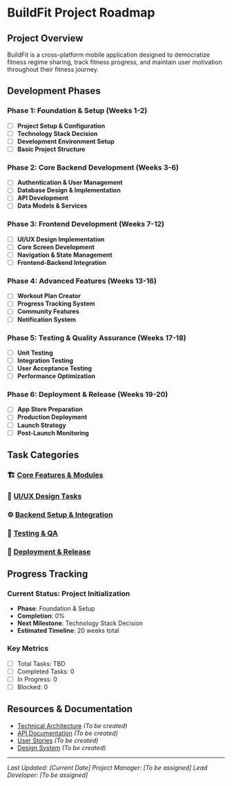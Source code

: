 # BuildFit Project Roadmap

## Project Overview
BuildFit is a cross-platform mobile application designed to democratize fitness regime sharing, track fitness progress, and maintain user motivation throughout their fitness journey.

## Development Phases

### Phase 1: Foundation & Setup (Weeks 1-2)
- [ ] **Project Setup & Configuration**
- [ ] **Technology Stack Decision**
- [ ] **Development Environment Setup**
- [ ] **Basic Project Structure**

### Phase 2: Core Backend Development (Weeks 3-6)
- [ ] **Authentication & User Management**
- [ ] **Database Design & Implementation**
- [ ] **API Development**
- [ ] **Data Models & Services**

### Phase 3: Frontend Development (Weeks 7-12)
- [ ] **UI/UX Design Implementation**
- [ ] **Core Screen Development**
- [ ] **Navigation & State Management**
- [ ] **Frontend-Backend Integration**

### Phase 4: Advanced Features (Weeks 13-16)
- [ ] **Workout Plan Creator**
- [ ] **Progress Tracking System**
- [ ] **Community Features**
- [ ] **Notification System**

### Phase 5: Testing & Quality Assurance (Weeks 17-18)
- [ ] **Unit Testing**
- [ ] **Integration Testing**
- [ ] **User Acceptance Testing**
- [ ] **Performance Optimization**

### Phase 6: Deployment & Release (Weeks 19-20)
- [ ] **App Store Preparation**
- [ ] **Production Deployment**
- [ ] **Launch Strategy**
- [ ] **Post-Launch Monitoring**

## Task Categories

### 🏗️ [Core Features & Modules](./docs/tasks/CORE_FEATURES.md)
### 🎨 [UI/UX Design Tasks](./docs/tasks/UI_UX_TASKS.md)
### ⚙️ [Backend Setup & Integration](./docs/tasks/BACKEND_TASKS.md)
### 🧪 [Testing & QA](./docs/tasks/TESTING_TASKS.md)
### 🚀 [Deployment & Release](./docs/tasks/DEPLOYMENT_TASKS.md)

## Progress Tracking

### Current Status: Project Initialization
- **Phase**: Foundation & Setup
- **Completion**: 0%
- **Next Milestone**: Technology Stack Decision
- **Estimated Timeline**: 20 weeks total

### Key Metrics
- [ ] Total Tasks: TBD
- [ ] Completed Tasks: 0
- [ ] In Progress: 0
- [ ] Blocked: 0

## Resources & Documentation
- [Technical Architecture](./docs/ARCHITECTURE.md) *(To be created)*
- [API Documentation](./docs/API.md) *(To be created)*
- [User Stories](./docs/USER_STORIES.md) *(To be created)*
- [Design System](./docs/DESIGN_SYSTEM.md) *(To be created)*

---

*Last Updated: [Current Date]*
*Project Manager: [To be assigned]*
*Lead Developer: [To be assigned]*